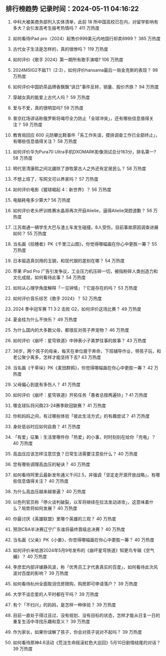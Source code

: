 
## 排行榜趋势 记录时间：2024-05-11 04:16:22
  
  1. 中科大被美商务部列入实体清单，此前 18 所中国高校已在内，对留学影响有多大？会引发高考生报考热情吗？ 411 万热度
    
  2. 如何看待iPad pro（2024）起售价999美元内地国行却卖8999？ 385 万热度
    
  3. 古代女子生活是怎样的，真的很惨吗？ 119 万热度
    
  4. 如何评价《歌手 2024》第一期所有歌手演唱? 106 万热度
    
  5. 2024MSIG2不敌T1（2:3），如何评价hansama最后一局金克斯的表现？ 98 万热度
    
  6. 如何评价中国奶茶品牌香飘飘“讽日”事件反转，销量、股价齐跌？ 94 万热度
    
  7. 穿越女真的能爱上古代人吗？ 59 万热度
    
  8. 爱与不爱，真的很明显吗? 59 万热度
    
  9. 普京红场讲话称俄罗斯将竭尽全力防止「全球冲突」，还有哪些信息值得关注？ 59 万热度
    
  10. 教育局回应 600 元防攀比鞋事件「系工作失误，摸排调查工作已全部终止」，有哪些信息值得关注？ 58 万热度
    
  11. 如何评价华为Pura70 Ultra手机DXOMARK影像测试总分163分，排名第一? 58 万热度
    
  12. 明代至清康熙之间北疆除了游牧蒙古人之外还有定居民么？ 58 万热度
    
  13. 不想上班了，写网文可以养家吗？ 57 万热度
    
  14. 如何评价电影《猩球崛起 4：新世界》？ 56 万热度
    
  15. 电脑耗电多少算大? 56 万热度
    
  16. 如何评价老头杯训练赛水晶哥再次开庭Alielie，逼得Alielie哭腔道歉？ 56 万热度
    
  17. 江苏南通一辆学生大巴与渣土车发生碰撞，8人受伤，目前事故原因调查进展如何？ 55 万热度
    
  18. 当名画《拾穗者》PK《千里江山图》，你觉得哪幅画在你心中更胜一筹？ 55 万热度
    
  19. 日本锻造真剑用的玉钢，和现代钢的差别在哪？ 54 万热度
    
  20. 苹果 iPad Pro 广告引发争议，工业压力机压碎一切，被指粉碎人类创造力和文化成就，如何看待此事？ 54 万热度
    
  21. 如何从心理学角度解释「一见钟情」？它是存在的吗？ 53 万热度
    
  22. 如何评价音乐综艺《歌手 2024》？ 52 万热度
    
  23. 2024 季中冠军赛 T1 3:2 击败 G2，如何评价这场比赛？ 49 万热度
    
  24. 夏金桂为什么不快乐？ 49 万热度
    
  25. 为什么国内的大多数父母，都很反对孩子养宠物？ 46 万热度
    
  26. 如何评价《崩坏：星穹铁道》中钟表小子美梦往事的故事？ 43 万热度
    
  27. 36岁，两个孩子的母亲，每天在单位疲于奔命，下班辅导作业，带孩子玩，和老公聚少离多，怎样才能坚持下去? 43 万热度
    
  28. 当名画《干草垛》PK《麦田群鸦》，你觉得哪幅画在你心中更胜一筹？ 42 万热度
    
  29. 父母偏心到底有多伤人？ 41 万热度
    
  30. 如何评价《崩坏：星穹铁道》开拓任务「愚者总按两遍铃」? 41 万热度
    
  31. 哪支球队将问鼎23-24赛季欧冠联赛？ 41 万热度
    
  32. 你和妈妈之间，有过哪些体验「彼此生活方式」的有趣尝试？ 41 万热度
    
  33. 身处低谷时应如何自救？ 41 万热度
    
  34. 「有爱」征集｜生活里哪件你「热爱」的小事，时时刻刻在给你「充电」？ 40 万热度
    
  35. 高血压应该怎样注意饮食？日常生活需要注意些什么？ 40 万热度
    
  36. 您有哪些调理高血压的秘诀？ 40 万热度
    
  37. 如何看待阿里云最新发布通义千问2.5，并强调「坚定走开源开放战略」，有哪些信息值得关注？ 40 万热度
    
  38. 为什么高血压越来越普遍？ 40 万热度
    
  39. 以色列官员称「停火谈判破裂，以军将继续在拉法发动进攻」，这意味着什么？局势将如何发展？ 40 万热度
    
  40. 你最讨厌《英雄联盟》里哪个英雄的三观？ 40 万热度
    
  41. 预测CBA半决赛辽宁广东谁将最终晋级总决赛？ 40 万热度
    
  42. 当名画《父亲》PK《小姜》，你觉得哪幅画在你心中更胜一筹？ 40 万热度
    
  43. 如何评价米哈游2024年5月9号发布的《崩坏星穹铁道》知更鸟专辑《空气蛹》？ 40 万热度
    
  44. 李彦宏内部评璩静风波，称「优秀员工才代表真实的百度」，如何看待此次风波对百度的影响？ 39 万热度
    
  45. 如何看待杭州全面取消住房限购，购房即可申请落户？ 39 万热度
    
  46. 大学不谈恋爱的人平时都在干吗？ 39 万热度
    
  47. 有个「不扫兴」的妈妈，是怎样一种体验？ 39 万热度
    
  48. 目前一直处于得过且过、没有规划、没有目标的状态，怎样才能从日复一日的重复生活中寻找乐趣和意义？ 39 万热度
    
  49. 作为家长，如果你误解了孩子，你会对孩子说对不起吗？ 39 万热度
    
  50. 如何看待原神4.6活动《荒泷生命摇滚虹色大巡回》5月10日剧情结尾的对话？ 39 万热度
    
